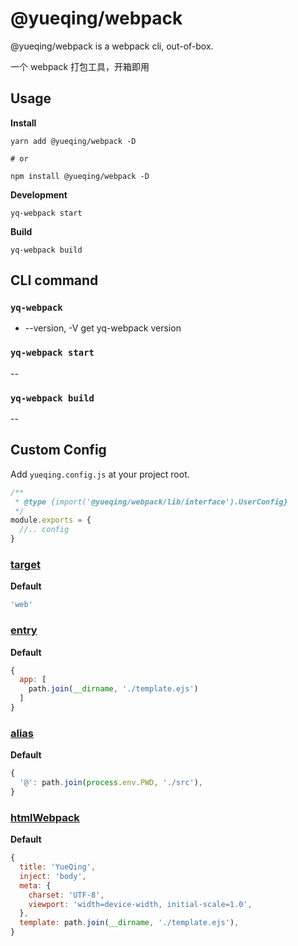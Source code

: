 # @yueqing/webpack

@yueqing/webpack is a webpack cli, out-of-box.

一个 webpack 打包工具，开箱即用

## Usage

**Install**

```shell
yarn add @yueqing/webpack -D

# or

npm install @yueqing/webpack -D
```

**Development**

```shell
yq-webpack start
```

**Build**

```shell
yq-webpack build
```

## CLI command

### `yq-webpack`

- --version, -V  get yq-webpack version

### `yq-webpack start`

--

### `yq-webpack build`

--

## Custom Config

Add `yueqing.config.js` at your project root.

```js
/**
 * @type {import('@yueqing/webpack/lib/interface').UserConfig}
 */
module.exports = {
  //.. config
}
```

### [target](https://webpack.js.org/configuration/target/#target)

**Default**

```js
'web'
```

### [entry](https://webpack.js.org/configuration/entry-context/#entry)

**Default**

```js
{
  app: [
    path.join(__dirname, './template.ejs')
  ]
}
```

### [alias](https://webpack.js.org/configuration/resolve/#resolvealias)

**Default**

```js
{
  '@': path.join(process.env.PWD, './src'),
}
```

### [htmlWebpack](https://github.com/jantimon/html-webpack-plugin#options)

**Default**

```js
{
  title: 'YueQing',
  inject: 'body',
  meta: {
    charset: 'UTF-8',
    viewport: 'width=device-width, initial-scale=1.0',
  },
  template: path.join(__dirname, './template.ejs'),
}
```
